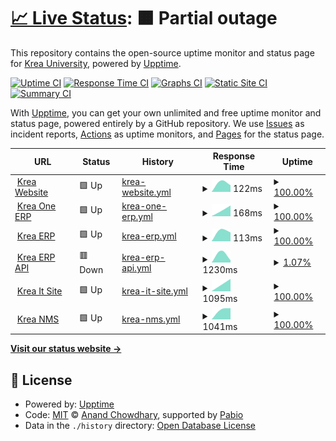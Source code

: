 # [📈 Live Status](https://statuspage.krea.edu.in): <!--live status--> **🟧 Partial outage**

This repository contains the open-source uptime monitor and status page for [Krea University](https://statuspage.krea.edu.in), powered by [Upptime](https://github.com/upptime/upptime).

[![Uptime CI](https://github.com/Krea-University/upptime/workflows/Uptime%20CI/badge.svg)](https://github.com/Krea-University/upptime/actions?query=workflow%3A%22Uptime+CI%22)
[![Response Time CI](https://github.com/Krea-University/upptime/workflows/Response%20Time%20CI/badge.svg)](https://github.com/Krea-University/upptime/actions?query=workflow%3A%22Response+Time+CI%22)
[![Graphs CI](https://github.com/Krea-University/upptime/workflows/Graphs%20CI/badge.svg)](https://github.com/Krea-University/upptime/actions?query=workflow%3A%22Graphs+CI%22)
[![Static Site CI](https://github.com/Krea-University/upptime/workflows/Static%20Site%20CI/badge.svg)](https://github.com/Krea-University/upptime/actions?query=workflow%3A%22Static+Site+CI%22)
[![Summary CI](https://github.com/Krea-University/upptime/workflows/Summary%20CI/badge.svg)](https://github.com/Krea-University/upptime/actions?query=workflow%3A%22Summary+CI%22)

With [Upptime](https://upptime.js.org), you can get your own unlimited and free uptime monitor and status page, powered entirely by a GitHub repository. We use [Issues](https://github.com/Krea-University/upptime/issues) as incident reports, [Actions](https://github.com/Krea-University/upptime/actions) as uptime monitors, and [Pages](https://statuspage.krea.edu.in) for the status page.

<!--start: status pages-->
<!-- This summary is generated by Upptime (https://github.com/upptime/upptime) -->
<!-- Do not edit this manually, your changes will be overwritten -->
<!-- prettier-ignore -->
| URL | Status | History | Response Time | Uptime |
| --- | ------ | ------- | ------------- | ------ |
| <img alt="" src="https://icons.duckduckgo.com/ip3/krea.edu.in.ico" height="13"> [Krea Website](https://krea.edu.in) | 🟩 Up | [krea-website.yml](https://github.com/Krea-University/upptime/commits/HEAD/history/krea-website.yml) | <details><summary><img alt="Response time graph" src="./graphs/krea-website/response-time-week.png" height="20"> 122ms</summary><br><a href="https://statuspage.krea.edu.in/history/krea-website"><img alt="Response time 122" src="https://img.shields.io/endpoint?url=https%3A%2F%2Fraw.githubusercontent.com%2FKrea-University%2Fupptime%2FHEAD%2Fapi%2Fkrea-website%2Fresponse-time.json"></a><br><a href="https://statuspage.krea.edu.in/history/krea-website"><img alt="24-hour response time 122" src="https://img.shields.io/endpoint?url=https%3A%2F%2Fraw.githubusercontent.com%2FKrea-University%2Fupptime%2FHEAD%2Fapi%2Fkrea-website%2Fresponse-time-day.json"></a><br><a href="https://statuspage.krea.edu.in/history/krea-website"><img alt="7-day response time 122" src="https://img.shields.io/endpoint?url=https%3A%2F%2Fraw.githubusercontent.com%2FKrea-University%2Fupptime%2FHEAD%2Fapi%2Fkrea-website%2Fresponse-time-week.json"></a><br><a href="https://statuspage.krea.edu.in/history/krea-website"><img alt="30-day response time 122" src="https://img.shields.io/endpoint?url=https%3A%2F%2Fraw.githubusercontent.com%2FKrea-University%2Fupptime%2FHEAD%2Fapi%2Fkrea-website%2Fresponse-time-month.json"></a><br><a href="https://statuspage.krea.edu.in/history/krea-website"><img alt="1-year response time 122" src="https://img.shields.io/endpoint?url=https%3A%2F%2Fraw.githubusercontent.com%2FKrea-University%2Fupptime%2FHEAD%2Fapi%2Fkrea-website%2Fresponse-time-year.json"></a></details> | <details><summary><a href="https://statuspage.krea.edu.in/history/krea-website">100.00%</a></summary><a href="https://statuspage.krea.edu.in/history/krea-website"><img alt="All-time uptime 100.00%" src="https://img.shields.io/endpoint?url=https%3A%2F%2Fraw.githubusercontent.com%2FKrea-University%2Fupptime%2FHEAD%2Fapi%2Fkrea-website%2Fuptime.json"></a><br><a href="https://statuspage.krea.edu.in/history/krea-website"><img alt="24-hour uptime 100.00%" src="https://img.shields.io/endpoint?url=https%3A%2F%2Fraw.githubusercontent.com%2FKrea-University%2Fupptime%2FHEAD%2Fapi%2Fkrea-website%2Fuptime-day.json"></a><br><a href="https://statuspage.krea.edu.in/history/krea-website"><img alt="7-day uptime 100.00%" src="https://img.shields.io/endpoint?url=https%3A%2F%2Fraw.githubusercontent.com%2FKrea-University%2Fupptime%2FHEAD%2Fapi%2Fkrea-website%2Fuptime-week.json"></a><br><a href="https://statuspage.krea.edu.in/history/krea-website"><img alt="30-day uptime 100.00%" src="https://img.shields.io/endpoint?url=https%3A%2F%2Fraw.githubusercontent.com%2FKrea-University%2Fupptime%2FHEAD%2Fapi%2Fkrea-website%2Fuptime-month.json"></a><br><a href="https://statuspage.krea.edu.in/history/krea-website"><img alt="1-year uptime 100.00%" src="https://img.shields.io/endpoint?url=https%3A%2F%2Fraw.githubusercontent.com%2FKrea-University%2Fupptime%2FHEAD%2Fapi%2Fkrea-website%2Fuptime-year.json"></a></details>
| <img alt="" src="https://icons.duckduckgo.com/ip3/oneerp.krea.edu.in.ico" height="13"> [Krea One ERP](https://oneerp.krea.edu.in) | 🟩 Up | [krea-one-erp.yml](https://github.com/Krea-University/upptime/commits/HEAD/history/krea-one-erp.yml) | <details><summary><img alt="Response time graph" src="./graphs/krea-one-erp/response-time-week.png" height="20"> 168ms</summary><br><a href="https://statuspage.krea.edu.in/history/krea-one-erp"><img alt="Response time 168" src="https://img.shields.io/endpoint?url=https%3A%2F%2Fraw.githubusercontent.com%2FKrea-University%2Fupptime%2FHEAD%2Fapi%2Fkrea-one-erp%2Fresponse-time.json"></a><br><a href="https://statuspage.krea.edu.in/history/krea-one-erp"><img alt="24-hour response time 168" src="https://img.shields.io/endpoint?url=https%3A%2F%2Fraw.githubusercontent.com%2FKrea-University%2Fupptime%2FHEAD%2Fapi%2Fkrea-one-erp%2Fresponse-time-day.json"></a><br><a href="https://statuspage.krea.edu.in/history/krea-one-erp"><img alt="7-day response time 168" src="https://img.shields.io/endpoint?url=https%3A%2F%2Fraw.githubusercontent.com%2FKrea-University%2Fupptime%2FHEAD%2Fapi%2Fkrea-one-erp%2Fresponse-time-week.json"></a><br><a href="https://statuspage.krea.edu.in/history/krea-one-erp"><img alt="30-day response time 168" src="https://img.shields.io/endpoint?url=https%3A%2F%2Fraw.githubusercontent.com%2FKrea-University%2Fupptime%2FHEAD%2Fapi%2Fkrea-one-erp%2Fresponse-time-month.json"></a><br><a href="https://statuspage.krea.edu.in/history/krea-one-erp"><img alt="1-year response time 168" src="https://img.shields.io/endpoint?url=https%3A%2F%2Fraw.githubusercontent.com%2FKrea-University%2Fupptime%2FHEAD%2Fapi%2Fkrea-one-erp%2Fresponse-time-year.json"></a></details> | <details><summary><a href="https://statuspage.krea.edu.in/history/krea-one-erp">100.00%</a></summary><a href="https://statuspage.krea.edu.in/history/krea-one-erp"><img alt="All-time uptime 100.00%" src="https://img.shields.io/endpoint?url=https%3A%2F%2Fraw.githubusercontent.com%2FKrea-University%2Fupptime%2FHEAD%2Fapi%2Fkrea-one-erp%2Fuptime.json"></a><br><a href="https://statuspage.krea.edu.in/history/krea-one-erp"><img alt="24-hour uptime 100.00%" src="https://img.shields.io/endpoint?url=https%3A%2F%2Fraw.githubusercontent.com%2FKrea-University%2Fupptime%2FHEAD%2Fapi%2Fkrea-one-erp%2Fuptime-day.json"></a><br><a href="https://statuspage.krea.edu.in/history/krea-one-erp"><img alt="7-day uptime 100.00%" src="https://img.shields.io/endpoint?url=https%3A%2F%2Fraw.githubusercontent.com%2FKrea-University%2Fupptime%2FHEAD%2Fapi%2Fkrea-one-erp%2Fuptime-week.json"></a><br><a href="https://statuspage.krea.edu.in/history/krea-one-erp"><img alt="30-day uptime 100.00%" src="https://img.shields.io/endpoint?url=https%3A%2F%2Fraw.githubusercontent.com%2FKrea-University%2Fupptime%2FHEAD%2Fapi%2Fkrea-one-erp%2Fuptime-month.json"></a><br><a href="https://statuspage.krea.edu.in/history/krea-one-erp"><img alt="1-year uptime 100.00%" src="https://img.shields.io/endpoint?url=https%3A%2F%2Fraw.githubusercontent.com%2FKrea-University%2Fupptime%2FHEAD%2Fapi%2Fkrea-one-erp%2Fuptime-year.json"></a></details>
| <img alt="" src="https://icons.duckduckgo.com/ip3/erp.krea.edu.in.ico" height="13"> [Krea ERP](https://erp.krea.edu.in) | 🟩 Up | [krea-erp.yml](https://github.com/Krea-University/upptime/commits/HEAD/history/krea-erp.yml) | <details><summary><img alt="Response time graph" src="./graphs/krea-erp/response-time-week.png" height="20"> 113ms</summary><br><a href="https://statuspage.krea.edu.in/history/krea-erp"><img alt="Response time 113" src="https://img.shields.io/endpoint?url=https%3A%2F%2Fraw.githubusercontent.com%2FKrea-University%2Fupptime%2FHEAD%2Fapi%2Fkrea-erp%2Fresponse-time.json"></a><br><a href="https://statuspage.krea.edu.in/history/krea-erp"><img alt="24-hour response time 113" src="https://img.shields.io/endpoint?url=https%3A%2F%2Fraw.githubusercontent.com%2FKrea-University%2Fupptime%2FHEAD%2Fapi%2Fkrea-erp%2Fresponse-time-day.json"></a><br><a href="https://statuspage.krea.edu.in/history/krea-erp"><img alt="7-day response time 113" src="https://img.shields.io/endpoint?url=https%3A%2F%2Fraw.githubusercontent.com%2FKrea-University%2Fupptime%2FHEAD%2Fapi%2Fkrea-erp%2Fresponse-time-week.json"></a><br><a href="https://statuspage.krea.edu.in/history/krea-erp"><img alt="30-day response time 113" src="https://img.shields.io/endpoint?url=https%3A%2F%2Fraw.githubusercontent.com%2FKrea-University%2Fupptime%2FHEAD%2Fapi%2Fkrea-erp%2Fresponse-time-month.json"></a><br><a href="https://statuspage.krea.edu.in/history/krea-erp"><img alt="1-year response time 113" src="https://img.shields.io/endpoint?url=https%3A%2F%2Fraw.githubusercontent.com%2FKrea-University%2Fupptime%2FHEAD%2Fapi%2Fkrea-erp%2Fresponse-time-year.json"></a></details> | <details><summary><a href="https://statuspage.krea.edu.in/history/krea-erp">100.00%</a></summary><a href="https://statuspage.krea.edu.in/history/krea-erp"><img alt="All-time uptime 100.00%" src="https://img.shields.io/endpoint?url=https%3A%2F%2Fraw.githubusercontent.com%2FKrea-University%2Fupptime%2FHEAD%2Fapi%2Fkrea-erp%2Fuptime.json"></a><br><a href="https://statuspage.krea.edu.in/history/krea-erp"><img alt="24-hour uptime 100.00%" src="https://img.shields.io/endpoint?url=https%3A%2F%2Fraw.githubusercontent.com%2FKrea-University%2Fupptime%2FHEAD%2Fapi%2Fkrea-erp%2Fuptime-day.json"></a><br><a href="https://statuspage.krea.edu.in/history/krea-erp"><img alt="7-day uptime 100.00%" src="https://img.shields.io/endpoint?url=https%3A%2F%2Fraw.githubusercontent.com%2FKrea-University%2Fupptime%2FHEAD%2Fapi%2Fkrea-erp%2Fuptime-week.json"></a><br><a href="https://statuspage.krea.edu.in/history/krea-erp"><img alt="30-day uptime 100.00%" src="https://img.shields.io/endpoint?url=https%3A%2F%2Fraw.githubusercontent.com%2FKrea-University%2Fupptime%2FHEAD%2Fapi%2Fkrea-erp%2Fuptime-month.json"></a><br><a href="https://statuspage.krea.edu.in/history/krea-erp"><img alt="1-year uptime 100.00%" src="https://img.shields.io/endpoint?url=https%3A%2F%2Fraw.githubusercontent.com%2FKrea-University%2Fupptime%2FHEAD%2Fapi%2Fkrea-erp%2Fuptime-year.json"></a></details>
| <img alt="" src="https://icons.duckduckgo.com/ip3/api.erp.krea.edu.in.ico" height="13"> [Krea ERP API](https://api.erp.krea.edu.in/hello) | 🟥 Down | [krea-erp-api.yml](https://github.com/Krea-University/upptime/commits/HEAD/history/krea-erp-api.yml) | <details><summary><img alt="Response time graph" src="./graphs/krea-erp-api/response-time-week.png" height="20"> 1230ms</summary><br><a href="https://statuspage.krea.edu.in/history/krea-erp-api"><img alt="Response time 1230" src="https://img.shields.io/endpoint?url=https%3A%2F%2Fraw.githubusercontent.com%2FKrea-University%2Fupptime%2FHEAD%2Fapi%2Fkrea-erp-api%2Fresponse-time.json"></a><br><a href="https://statuspage.krea.edu.in/history/krea-erp-api"><img alt="24-hour response time 1230" src="https://img.shields.io/endpoint?url=https%3A%2F%2Fraw.githubusercontent.com%2FKrea-University%2Fupptime%2FHEAD%2Fapi%2Fkrea-erp-api%2Fresponse-time-day.json"></a><br><a href="https://statuspage.krea.edu.in/history/krea-erp-api"><img alt="7-day response time 1230" src="https://img.shields.io/endpoint?url=https%3A%2F%2Fraw.githubusercontent.com%2FKrea-University%2Fupptime%2FHEAD%2Fapi%2Fkrea-erp-api%2Fresponse-time-week.json"></a><br><a href="https://statuspage.krea.edu.in/history/krea-erp-api"><img alt="30-day response time 1230" src="https://img.shields.io/endpoint?url=https%3A%2F%2Fraw.githubusercontent.com%2FKrea-University%2Fupptime%2FHEAD%2Fapi%2Fkrea-erp-api%2Fresponse-time-month.json"></a><br><a href="https://statuspage.krea.edu.in/history/krea-erp-api"><img alt="1-year response time 1230" src="https://img.shields.io/endpoint?url=https%3A%2F%2Fraw.githubusercontent.com%2FKrea-University%2Fupptime%2FHEAD%2Fapi%2Fkrea-erp-api%2Fresponse-time-year.json"></a></details> | <details><summary><a href="https://statuspage.krea.edu.in/history/krea-erp-api">1.07%</a></summary><a href="https://statuspage.krea.edu.in/history/krea-erp-api"><img alt="All-time uptime 1.07%" src="https://img.shields.io/endpoint?url=https%3A%2F%2Fraw.githubusercontent.com%2FKrea-University%2Fupptime%2FHEAD%2Fapi%2Fkrea-erp-api%2Fuptime.json"></a><br><a href="https://statuspage.krea.edu.in/history/krea-erp-api"><img alt="24-hour uptime 1.07%" src="https://img.shields.io/endpoint?url=https%3A%2F%2Fraw.githubusercontent.com%2FKrea-University%2Fupptime%2FHEAD%2Fapi%2Fkrea-erp-api%2Fuptime-day.json"></a><br><a href="https://statuspage.krea.edu.in/history/krea-erp-api"><img alt="7-day uptime 1.07%" src="https://img.shields.io/endpoint?url=https%3A%2F%2Fraw.githubusercontent.com%2FKrea-University%2Fupptime%2FHEAD%2Fapi%2Fkrea-erp-api%2Fuptime-week.json"></a><br><a href="https://statuspage.krea.edu.in/history/krea-erp-api"><img alt="30-day uptime 1.07%" src="https://img.shields.io/endpoint?url=https%3A%2F%2Fraw.githubusercontent.com%2FKrea-University%2Fupptime%2FHEAD%2Fapi%2Fkrea-erp-api%2Fuptime-month.json"></a><br><a href="https://statuspage.krea.edu.in/history/krea-erp-api"><img alt="1-year uptime 1.07%" src="https://img.shields.io/endpoint?url=https%3A%2F%2Fraw.githubusercontent.com%2FKrea-University%2Fupptime%2FHEAD%2Fapi%2Fkrea-erp-api%2Fuptime-year.json"></a></details>
| <img alt="" src="https://icons.duckduckgo.com/ip3/hostinger.krea.edu.in.ico" height="13"> [Krea It Site](https://hostinger.krea.edu.in) | 🟩 Up | [krea-it-site.yml](https://github.com/Krea-University/upptime/commits/HEAD/history/krea-it-site.yml) | <details><summary><img alt="Response time graph" src="./graphs/krea-it-site/response-time-week.png" height="20"> 1095ms</summary><br><a href="https://statuspage.krea.edu.in/history/krea-it-site"><img alt="Response time 1095" src="https://img.shields.io/endpoint?url=https%3A%2F%2Fraw.githubusercontent.com%2FKrea-University%2Fupptime%2FHEAD%2Fapi%2Fkrea-it-site%2Fresponse-time.json"></a><br><a href="https://statuspage.krea.edu.in/history/krea-it-site"><img alt="24-hour response time 1095" src="https://img.shields.io/endpoint?url=https%3A%2F%2Fraw.githubusercontent.com%2FKrea-University%2Fupptime%2FHEAD%2Fapi%2Fkrea-it-site%2Fresponse-time-day.json"></a><br><a href="https://statuspage.krea.edu.in/history/krea-it-site"><img alt="7-day response time 1095" src="https://img.shields.io/endpoint?url=https%3A%2F%2Fraw.githubusercontent.com%2FKrea-University%2Fupptime%2FHEAD%2Fapi%2Fkrea-it-site%2Fresponse-time-week.json"></a><br><a href="https://statuspage.krea.edu.in/history/krea-it-site"><img alt="30-day response time 1095" src="https://img.shields.io/endpoint?url=https%3A%2F%2Fraw.githubusercontent.com%2FKrea-University%2Fupptime%2FHEAD%2Fapi%2Fkrea-it-site%2Fresponse-time-month.json"></a><br><a href="https://statuspage.krea.edu.in/history/krea-it-site"><img alt="1-year response time 1095" src="https://img.shields.io/endpoint?url=https%3A%2F%2Fraw.githubusercontent.com%2FKrea-University%2Fupptime%2FHEAD%2Fapi%2Fkrea-it-site%2Fresponse-time-year.json"></a></details> | <details><summary><a href="https://statuspage.krea.edu.in/history/krea-it-site">100.00%</a></summary><a href="https://statuspage.krea.edu.in/history/krea-it-site"><img alt="All-time uptime 100.00%" src="https://img.shields.io/endpoint?url=https%3A%2F%2Fraw.githubusercontent.com%2FKrea-University%2Fupptime%2FHEAD%2Fapi%2Fkrea-it-site%2Fuptime.json"></a><br><a href="https://statuspage.krea.edu.in/history/krea-it-site"><img alt="24-hour uptime 100.00%" src="https://img.shields.io/endpoint?url=https%3A%2F%2Fraw.githubusercontent.com%2FKrea-University%2Fupptime%2FHEAD%2Fapi%2Fkrea-it-site%2Fuptime-day.json"></a><br><a href="https://statuspage.krea.edu.in/history/krea-it-site"><img alt="7-day uptime 100.00%" src="https://img.shields.io/endpoint?url=https%3A%2F%2Fraw.githubusercontent.com%2FKrea-University%2Fupptime%2FHEAD%2Fapi%2Fkrea-it-site%2Fuptime-week.json"></a><br><a href="https://statuspage.krea.edu.in/history/krea-it-site"><img alt="30-day uptime 100.00%" src="https://img.shields.io/endpoint?url=https%3A%2F%2Fraw.githubusercontent.com%2FKrea-University%2Fupptime%2FHEAD%2Fapi%2Fkrea-it-site%2Fuptime-month.json"></a><br><a href="https://statuspage.krea.edu.in/history/krea-it-site"><img alt="1-year uptime 100.00%" src="https://img.shields.io/endpoint?url=https%3A%2F%2Fraw.githubusercontent.com%2FKrea-University%2Fupptime%2FHEAD%2Fapi%2Fkrea-it-site%2Fuptime-year.json"></a></details>
| <img alt="" src="https://icons.duckduckgo.com/ip3/sc-nms.krea.edu.in.ico" height="13"> [Krea NMS](https://sc-nms.krea.edu.in) | 🟩 Up | [krea-nms.yml](https://github.com/Krea-University/upptime/commits/HEAD/history/krea-nms.yml) | <details><summary><img alt="Response time graph" src="./graphs/krea-nms/response-time-week.png" height="20"> 1041ms</summary><br><a href="https://statuspage.krea.edu.in/history/krea-nms"><img alt="Response time 1041" src="https://img.shields.io/endpoint?url=https%3A%2F%2Fraw.githubusercontent.com%2FKrea-University%2Fupptime%2FHEAD%2Fapi%2Fkrea-nms%2Fresponse-time.json"></a><br><a href="https://statuspage.krea.edu.in/history/krea-nms"><img alt="24-hour response time 1041" src="https://img.shields.io/endpoint?url=https%3A%2F%2Fraw.githubusercontent.com%2FKrea-University%2Fupptime%2FHEAD%2Fapi%2Fkrea-nms%2Fresponse-time-day.json"></a><br><a href="https://statuspage.krea.edu.in/history/krea-nms"><img alt="7-day response time 1041" src="https://img.shields.io/endpoint?url=https%3A%2F%2Fraw.githubusercontent.com%2FKrea-University%2Fupptime%2FHEAD%2Fapi%2Fkrea-nms%2Fresponse-time-week.json"></a><br><a href="https://statuspage.krea.edu.in/history/krea-nms"><img alt="30-day response time 1041" src="https://img.shields.io/endpoint?url=https%3A%2F%2Fraw.githubusercontent.com%2FKrea-University%2Fupptime%2FHEAD%2Fapi%2Fkrea-nms%2Fresponse-time-month.json"></a><br><a href="https://statuspage.krea.edu.in/history/krea-nms"><img alt="1-year response time 1041" src="https://img.shields.io/endpoint?url=https%3A%2F%2Fraw.githubusercontent.com%2FKrea-University%2Fupptime%2FHEAD%2Fapi%2Fkrea-nms%2Fresponse-time-year.json"></a></details> | <details><summary><a href="https://statuspage.krea.edu.in/history/krea-nms">100.00%</a></summary><a href="https://statuspage.krea.edu.in/history/krea-nms"><img alt="All-time uptime 100.00%" src="https://img.shields.io/endpoint?url=https%3A%2F%2Fraw.githubusercontent.com%2FKrea-University%2Fupptime%2FHEAD%2Fapi%2Fkrea-nms%2Fuptime.json"></a><br><a href="https://statuspage.krea.edu.in/history/krea-nms"><img alt="24-hour uptime 100.00%" src="https://img.shields.io/endpoint?url=https%3A%2F%2Fraw.githubusercontent.com%2FKrea-University%2Fupptime%2FHEAD%2Fapi%2Fkrea-nms%2Fuptime-day.json"></a><br><a href="https://statuspage.krea.edu.in/history/krea-nms"><img alt="7-day uptime 100.00%" src="https://img.shields.io/endpoint?url=https%3A%2F%2Fraw.githubusercontent.com%2FKrea-University%2Fupptime%2FHEAD%2Fapi%2Fkrea-nms%2Fuptime-week.json"></a><br><a href="https://statuspage.krea.edu.in/history/krea-nms"><img alt="30-day uptime 100.00%" src="https://img.shields.io/endpoint?url=https%3A%2F%2Fraw.githubusercontent.com%2FKrea-University%2Fupptime%2FHEAD%2Fapi%2Fkrea-nms%2Fuptime-month.json"></a><br><a href="https://statuspage.krea.edu.in/history/krea-nms"><img alt="1-year uptime 100.00%" src="https://img.shields.io/endpoint?url=https%3A%2F%2Fraw.githubusercontent.com%2FKrea-University%2Fupptime%2FHEAD%2Fapi%2Fkrea-nms%2Fuptime-year.json"></a></details>

<!--end: status pages-->

[**Visit our status website →**](https://statuspage.krea.edu.in)

## 📄 License

- Powered by: [Upptime](https://github.com/upptime/upptime)
- Code: [MIT](./LICENSE) © [Anand Chowdhary](https://anandchowdhary.com), supported by [Pabio](https://pabio.com)
- Data in the `./history` directory: [Open Database License](https://opendatacommons.org/licenses/odbl/1-0/)
